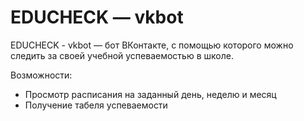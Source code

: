 # EDUCHECK — vkbot

EDUCHECK - vkbot — бот ВКонтакте, с помощью которого можно следить за своей учебной успеваемостью в школе.

Возможности:
  - Просмотр расписания на заданный день, неделю и месяц
  - Получение табеля успеваемости
